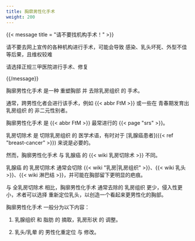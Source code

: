 ```yaml
---
title: 胸廓男性化手术
weight: 200
---
```


{{< message title = "请不要找机构手术！" >}}

请不要去网上宣传的各种机构进行手术，可能会导致 感染、乳头坏死、外型不佳 等后果，且维权较难

请选择正规三甲医院进行手术、修复

{{/message}}

胸廓男性化手术 是一种 重塑胸部 并 去除乳房组织 的 手术。

通常，跨男性化者会进行该手术，例如 {{< abbr FtM >}} 或一些在 青春期发育出乳房组织 的 非二元性别者。

胸廓男性化手术 是 {{< abbr FtM >}} 最常进行的 {{< page "srs" >}}。

乳房切除术 是 切除乳房组织 的 医学术语，有时对于 [乳腺癌患者]({{< ref "breast-cancer" >}}) 来说是必要的。

然而，胸廓男性化手术 与 乳腺癌 的 {{< wiki 乳房切除术 >}} 不同。

乳腺癌 的 乳房切除术 通常会切除 {{< wiki "乳房|乳房组织" >}}、{{< wiki 乳头 >}}、{{< wiki 淋巴结 >}}，并可能在胸部留下更明显的疤痕。

与 全乳房切除术 相比，胸廓男性化手术 通常去除的 乳房组织 更少，侵入性更小，术者可以选择 重新定位乳头，以创造一个看起来更男性化的胸部。

胸廓男性化手术 一般分为以下内容：

1. 乳腺组织 和 脂肪 的 摘取，乳房形状 的 调整。

1. 乳头/乳晕 的 男性化重定位 与 修改。
